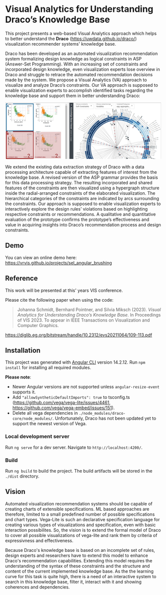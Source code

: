 # Visual Analytics for Understanding Draco’s Knowledge Base

This project presents a web-based Visual Analytics approach which helps to better understand the **Draco** (<https://uwdata.github.io/draco/>) visualization recommender systems' knowledge base.

Draco has been developed as an automated visualization recommendation system formalizing design knowledge as logical constraints in ASP (Answer-Set Programming). With an increasing set of constraints and incorporated design knowledge, even visualization experts lose overview in Draco and struggle to retrace the automated recommendation decisions made by the system. We propose a Visual Analytics (VA) approach to visualize and analyze Draco’s constraints. Our VA approach is supposed to enable visualization experts to accomplish identified tasks regarding the knowledge base and support them in better understanding Draco:

![Teaser](https://github.com/vrvis/vis_draco_kb/raw/main/teaser.png?raw=true)

We extend the existing data extraction strategy of Draco with a data processing architecture capable of extracting features of interest from the knowledge base. A revised version of the ASP grammar provides the basis for this data processing strategy. The resulting incorporated and shared features of the constraints are then visualized using a hypergraph structure inside the radial-arranged constraints of the elaborated visualization. The hierarchical categories of the constraints are indicated by arcs surrounding the constraints. Our approach is supposed to enable visualization experts to interactively explore the design rules’ violations based on highlighting respective constraints or recommendations. A qualitative and quantitative evaluation of the prototype confirms the prototype’s effectiveness and value in acquiring insights into Draco’s recommendation process and design constraints.


## Demo

You can view an online demo here:
https://vrvis.github.io/projects/sel_angular_brushing


## Reference

This work will be presented at this' years VIS conference.

Please cite the following paper when using the code:

> Johanna Schmidt, Bernhard Pointner, and Silvia Miksch (2023).
> *Visual Analytics for Understanding Draco’s Knowledge Base*.
> In Proceedings of VIS 2023. To appear in IEEE Transactions on Visualization and Computer Graphics.

https://diglib.eg.org/bitstream/handle/10.2312/evs20211064/109-113.pdf


## Installation

This project was generated with [Angular CLI](https://github.com/angular/angular-cli) version 14.2.12. Run `npm install` for installing all required modules.

**Please note**:
* Newer Angular versions are not supported unless `angular-resize-event` supports it.
* Add `"allowSyntheticDefaultImports": true` to tsconfig.ts (https://github.com/vega/vega-lite/issues/4461, https://github.com/vega/vega-embed/issues/151).
* Delete all vega dependencies in `./node_modules/draco-core/node_modules/`. Unfortunately, Draco has not been updated yet to support the newest version of Vega.

### Local development server

Run `ng serve` for a dev server. Navigate to `http://localhost:4200/`.

### Build

Run `ng build` to build the project. The build artifacts will be stored in the `./dist` directory.


## Vision
Automated visualization recommendation systems should be capable of creating charts of extensible specifications. ML based approaches are therefore, limited to a small predefined number of possible specifications and chart types. Vega-Lite is such an declarative specification language for creating various types of visualizations and specification, even with basic interaction possibilites. So, the vision is to extend the formal model of Draco to cover all possible visualizations of vega-lite and rank them by criteria of expressivness and effectiveness.

Because Draco's knowledge base is based on an incomplete set of rules, design experts and researchers have to extend this model to enhance Draco's recommendation capabilities. Extending this model requires the understanding of the syntax of these constraints and the structure and content of the current implemented knowledge base. As the the learning curve for this task is quite high, there is a need of an interactive system to search in this knowledge base, filter it, interact with it and showing coherences and dependencies.
